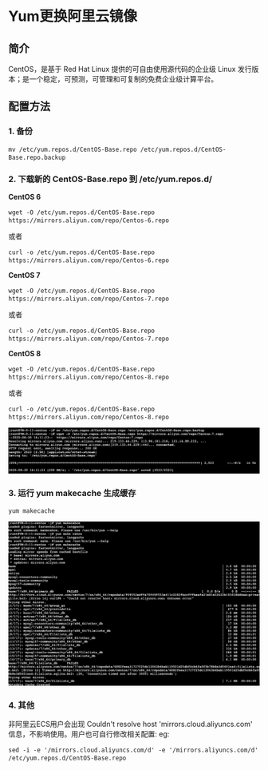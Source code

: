 # Yum更换阿里云镜像

## 简介

CentOS，是基于 Red Hat Linux 提供的可自由使用源代码的企业级 Linux 发行版本；是一个稳定，可预测，可管理和可复制的免费企业级计算平台。

## 配置方法

### 1. 备份

```
mv /etc/yum.repos.d/CentOS-Base.repo /etc/yum.repos.d/CentOS-Base.repo.backup
```

### 2. 下载新的 CentOS-Base.repo 到 /etc/yum.repos.d/

**CentOS 6**

```
wget -O /etc/yum.repos.d/CentOS-Base.repo https://mirrors.aliyun.com/repo/Centos-6.repo
```

或者

```
curl -o /etc/yum.repos.d/CentOS-Base.repo https://mirrors.aliyun.com/repo/Centos-6.repo
```

**CentOS 7**

```
wget -O /etc/yum.repos.d/CentOS-Base.repo https://mirrors.aliyun.com/repo/Centos-7.repo
```

或者

```
curl -o /etc/yum.repos.d/CentOS-Base.repo https://mirrors.aliyun.com/repo/Centos-7.repo
```

**CentOS 8**

```
wget -O /etc/yum.repos.d/CentOS-Base.repo https://mirrors.aliyun.com/repo/Centos-8.repo
```

或者

```
curl -o /etc/yum.repos.d/CentOS-Base.repo https://mirrors.aliyun.com/repo/Centos-8.repo
```

![image-20200830161454901](../../assets/image-20200830161454901.png)

### 3. 运行 yum makecache 生成缓存

```
yum makecache
```

![image-20200830161511506](../../assets/image-20200830161511506.png)

### 4. 其他

非阿里云ECS用户会出现 Couldn't resolve host 'mirrors.cloud.aliyuncs.com' 信息，不影响使用。用户也可自行修改相关配置: eg:

```
sed -i -e '/mirrors.cloud.aliyuncs.com/d' -e '/mirrors.aliyuncs.com/d' /etc/yum.repos.d/CentOS-Base.repo
```


